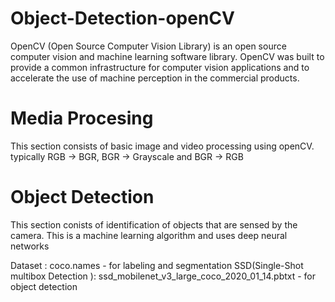 # Object-Detection-openCV
OpenCV (Open Source Computer Vision Library) is an open source computer vision and machine learning software library. OpenCV was built to provide a common infrastructure for computer vision applications and to accelerate the use of machine perception in the commercial products.

# **Media Procesing**
This section consists of basic image and video processing using openCV. 
typically RGB -> BGR, BGR -> Grayscale and BGR -> RGB 

# **Object Detection**
 This section conists of identification of objects that are sensed by the camera. 
 This is a machine learning algorithm and uses deep neural networks
 
 Dataset : coco.names - for labeling and segmentation
 SSD(Single-Shot multibox Detection ): ssd_mobilenet_v3_large_coco_2020_01_14.pbtxt -  for object detection
 
